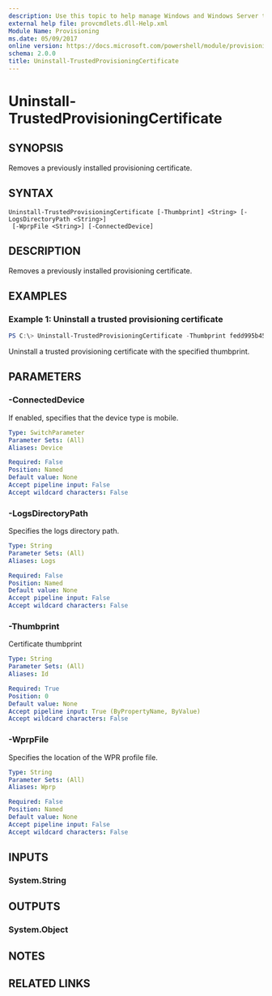 ```yaml
---
description: Use this topic to help manage Windows and Windows Server technologies with Windows PowerShell.
external help file: provcmdlets.dll-Help.xml
Module Name: Provisioning
ms.date: 05/09/2017
online version: https://docs.microsoft.com/powershell/module/provisioning/uninstall-trustedprovisioningcertificate?view=windowsserver2022-ps&wt.mc_id=ps-gethelp
schema: 2.0.0
title: Uninstall-TrustedProvisioningCertificate
---
```


# Uninstall-TrustedProvisioningCertificate

## SYNOPSIS
Removes a previously installed provisioning certificate.

## SYNTAX

```
Uninstall-TrustedProvisioningCertificate [-Thumbprint] <String> [-LogsDirectoryPath <String>]
 [-WprpFile <String>] [-ConnectedDevice]
```

## DESCRIPTION
Removes a previously installed provisioning certificate.

## EXAMPLES

### Example 1: Uninstall a trusted provisioning certificate 
```powershell
PS C:\> Uninstall-TrustedProvisioningCertificate -Thumbprint ‎fedd995b45e633d4ef30fcbc8f3a48b627e9a28b
```

Uninstall a trusted provisioning certificate with the specified thumbprint.

## PARAMETERS

### -ConnectedDevice
If enabled, specifies that the device type is mobile.

```yaml
Type: SwitchParameter
Parameter Sets: (All)
Aliases: Device

Required: False
Position: Named
Default value: None
Accept pipeline input: False
Accept wildcard characters: False
```

### -LogsDirectoryPath
Specifies the logs directory path.

```yaml
Type: String
Parameter Sets: (All)
Aliases: Logs

Required: False
Position: Named
Default value: None
Accept pipeline input: False
Accept wildcard characters: False
```

### -Thumbprint
Certificate thumbprint

```yaml
Type: String
Parameter Sets: (All)
Aliases: Id

Required: True
Position: 0
Default value: None
Accept pipeline input: True (ByPropertyName, ByValue)
Accept wildcard characters: False
```

### -WprpFile
Specifies the location of the WPR profile file.

```yaml
Type: String
Parameter Sets: (All)
Aliases: Wprp

Required: False
Position: Named
Default value: None
Accept pipeline input: False
Accept wildcard characters: False
```

## INPUTS

### System.String


## OUTPUTS

### System.Object

## NOTES

## RELATED LINKS

